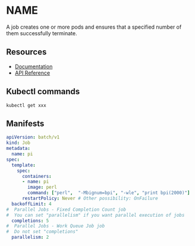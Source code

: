 # NAME

A job creates one or more pods and ensures that a specified number of them successfully terminate.

## Resources
* [Documentation](https://kubernetes.io/docs/concepts/workloads/controllers/jobs-run-to-completion/)
* [API Reference](https://kubernetes.io/docs/reference/generated/kubernetes-api/v1.9/#job-v1-batch)

## Kubectl commands

`kubectl get xxx`

## Manifests

```yaml
apiVersion: batch/v1
kind: Job
metadata:
  name: pi
spec:
  template:
    spec:
      containers:
      - name: pi
        image: perl
        command: ["perl",  "-Mbignum=bpi", "-wle", "print bpi(2000)"]
      restartPolicy: Never # Other possibility: OnFailure
  backoffLimit: 4
#  Parallel Jobs - Fixed Completion Count job
#  You can set "parallelism" if you want parallel execution of jobs
  completions: 5
#  Parallel Jobs - Work Queue Job job
#  Do not set "completions"
  parallelism: 2
```